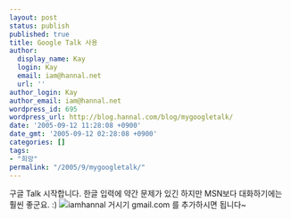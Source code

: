 ```yaml
---
layout: post
status: publish
published: true
title: Google Talk 사용
author:
  display_name: Kay
  login: Kay
  email: iam@hannal.net
  url: ''
author_login: Kay
author_email: iam@hannal.net
wordpress_id: 695
wordpress_url: http://blog.hannal.com/blog/mygoogletalk/
date: '2005-09-12 11:28:08 +0900'
date_gmt: '2005-09-12 02:28:08 +0900'
categories: []
tags:
- "희망"
permalink: "/2005/9/mygoogletalk/"
---
```

<p>구글 Talk 시작합니다. 한글 입력에 약간 문제가 있긴 하지만 MSN보다 대화하기에는 훨씬 좋군요. :) <img src="http://blog.hannal.com/wp-content/old_uploads/iamhannal_gmail_com.png" alt="iamhannal 거시기 gmail.com" /> 를 추가하시면 됩니다~</p>
